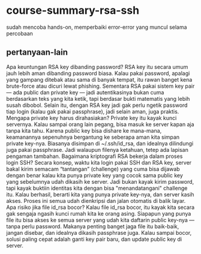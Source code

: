 # course-summary-rsa-ssh
sudah mencoba hands-on, memperbaiki error-error yang muncul selama percobaan
## pertanyaan-lain
Apa keuntungan RSA key dibanding password?
RSA key itu secara umum jauh lebih aman dibanding password biasa. Kalau pakai password, apalagi yang gampang ditebak atau sama di banyak tempat, itu rawan banget kena brute-force atau dicuri lewat phishing. Sementara RSA pakai sistem key pair — ada public dan private key — jadi autentikasinya bukan cuma berdasarkan teks yang kita ketik, tapi berdasar bukti matematis yang lebih susah dibobol. Selain itu, dengan RSA key jadi gak perlu ngetik password tiap login (kalau gak pakai passphrase), jadi selain aman, juga praktis.
Mengapa private key harus dirahasiakan?
Private key itu kayak kunci servernya. Kalau sampai orang lain pegang, bisa masuk ke server kapan aja tanpa kita tahu. Karena public key bisa dishare ke mana-mana, keamanannya sepenuhnya bergantung ke seberapa aman kita simpan private key-nya. Biasanya disimpan di ~/.ssh/id_rsa, dan idealnya dilindungi juga pakai passphrase. Jadi walaupun filenya ketahuan, tetep ada lapisan pengaman tambahan.
Bagaimana kriptografi RSA bekerja dalam proses login SSH?
Secara konsep, waktu kita login pakai SSH dan RSA key, server bakal kirim semacam “tantangan” (challenge) yang cuma bisa dijawab dengan benar kalau kita punya private key yang cocok sama public key yang sebelumnya udah dikasih ke server. Jadi bukan kayak kirim password, tapi kayak buktiin identitas kita dengan bisa "menandatangani" challenge itu. Kalau berhasil, berarti kita yang punya private key-nya, dan server kasih akses. Proses ini semua udah dienkripsi dan jalan otomatis di balik layar.
Apa risiko jika file id_rsa bocor?
Kalau file id_rsa bocor, itu kayak kita secara gak sengaja ngasih kunci rumah kita ke orang asing. Siapapun yang punya file itu bisa akses ke semua server yang udah kita daftarin public key-nya — tanpa perlu password. Makanya penting banget jaga file itu baik-baik, jangan disebar, dan idealnya dikasih passphrase juga. Kalau sampai bocor, solusi paling cepat adalah ganti key pair baru, dan update public key di server.
